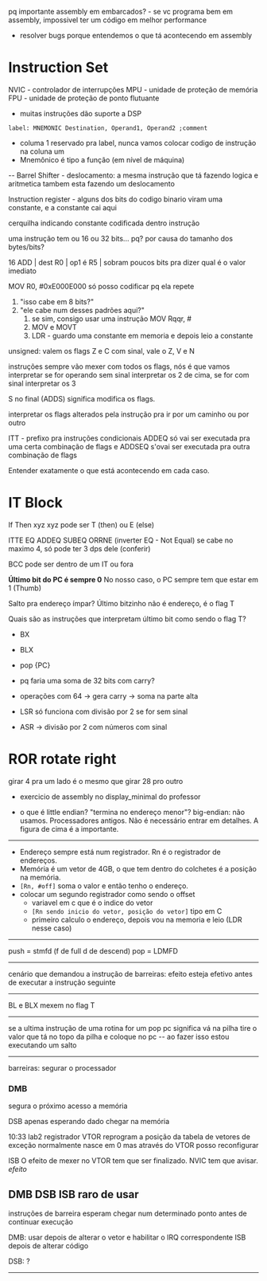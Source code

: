 pq importante assembly em embarcados?
	- se vc programa bem em assembly, impossivel ter um código em melhor performance

- resolver bugs porque entendemos o que tá acontecendo em assembly

# Instruction Set
NVIC - controlador de interrupções
MPU - unidade de proteção de memória
FPU - unidade de proteção de ponto flutuante
- muitas instruções dão suporte a DSP
```
label: MNEMONIC Destination, Operand1, Operand2 ;comment
```
- columa 1 reservado pra label, nunca vamos colocar codigo de instrução na coluna um
- Mnemônico é tipo a função (em nível de máquina)

--
Barrel Shifter - deslocamento: a mesma instrução que tá fazendo logica e aritmetica tambem esta fazendo um deslocamento

Instruction register - alguns dos bits do codigo binario viram uma constante, e a constante cai aqui

cerquilha indicando constante codificada dentro instrução

uma instrução tem ou 16 ou 32 bits... pq? por causa do tamanho dos bytes/bits?

16
ADD | dest R0 | op1 é R5 | sobram poucos bits pra dizer qual é o valor imediato

MOV R0, #0xE000E000 só posso codificar pq ela repete

1. "isso cabe em 8 bits?"
2. "ele cabe num desses padrões aqui?"
	1. se sim, consigo usar uma instrução MOV Rqqr, # 
	2. MOV e MOVT
	3. LDR - guardo uma constante em memoria e depois leio a constante

unsigned: valem os flags Z e C
com sinal, vale o Z, V e N

instruções sempre vão mexer com todos os flags, nós é que vamos interpretar se for operando sem sinal interpretar os 2 de cima, se for com sinal interpretar os 3

S no final (ADDS) significa modifica os flags.

interpretar os flags alterados pela instrução pra ir por um caminho ou por outro

ITT - prefixo pra instruções condicionais
ADDEQ só vai ser executada pra uma certa combinação de flags
e ADDSEQ s'ovai ser executada pra outra combinação de flags

Entender exatamente o que está acontecendo em cada caso.

# IT Block
If Then xyz
xyz pode ser T (then) ou E (else)

ITTE EQ
ADDEQ
SUBEQ
ORRNE (inverter EQ - Not Equal)
se cabe no maximo 4, só pode ter 3 dps dele (conferir)

BCC pode ser dentro de um IT ou fora

**Último bit do PC é sempre 0**
No nosso caso, o PC sempre tem que estar em 1 (Thumb)

Salto pra endereço ímpar?
Último bitzinho não é endereço, é o flag T

Quais são as instruções que interpretam último bit como sendo o flag T?
- BX
- BLX
- pop {PC}

- pq faria uma soma de 32 bits com carry?
- operações com 64 -> gera carry -> soma na parte alta

- LSR só funciona com divisão por 2 se for sem sinal
- ASR -> divisão por 2 com números com sinal

# ROR rotate right
girar 4 pra um lado é o mesmo que girar 28 pro outro

- exercicio de assembly no display_minimal do professor

- o que é little endian? "termina no endereço menor"?
big-endian: não usamos. Processadores antigos. Não é necessário entrar em detalhes.
A figura de cima é a importante.

---
- Endereço sempre está num registrador. Rn é o registrador de endereços.
- Memória é um vetor de 4GB, o que tem dentro do colchetes é a posição na memória.
- `[Rn, #off]` soma o valor e então tenho o endereço.
- colocar um segundo registrador como sendo o offset
	- variavel em c que é o indice do vetor
	- `[Rn sendo inicio do vetor, posição do vetor]` tipo em C
	- primeiro calculo o endereço, depois vou na memoria e leio (LDR nesse caso)
---
push = stmfd (f de full d de descend)
pop = LDMFD

---
cenário que demandou a instrução de barreiras: efeito esteja efetivo antes de executar a instrução seguinte

---
BL e BLX mexem no flag T

---
se a ultima instrução de uma rotina for um pop pc significa vá na pilha tire o valor que tá no topo da pilha e coloque no pc -- ao fazer isso estou executando um salto

---
barreiras: segurar o processador

### DMB
segura o próximo acesso a memória

DSB
apenas esperando dado chegar na memória

10:33
lab2 registrador VTOR reprogram a posição da tabela de vetores de exceção
normalmente nasce em 0 mas através do VTOR posso reconfigurar 

ISB
O efeito de mexer no VTOR tem que ser finalizado. NVIC tem que avisar.
_efeito_

## DMB DSB ISB raro de usar

instruções de barreira esperam chegar num determinado ponto antes de continuar execução

DMB: usar depois de alterar o vetor e habilitar o IRQ correspondente
ISB depois de alterar código

DSB: ?

---
